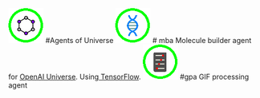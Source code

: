 <img src= "a4u_icon.png"/>
#Agents of Universe

<img src= "mba_icon.png"/>
# mba
Molecule builder agent for <a href="https://universe.openai.com/">OpenAI Universe</a>. Using<a href="https://github.com/tensorflow/tensorflow"> TensorFlow</a>.

<img src= "gpa_icon.png"/>
#gpa
GIF processing agent
